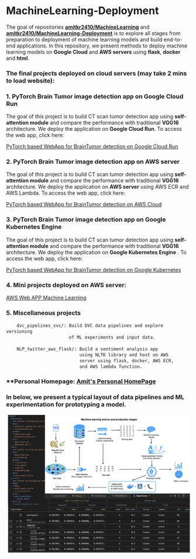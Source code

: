 # MachineLearning-Deployment
The goal of repositories **[amitkr2410/MachineLearning](https://github.com/amitkr2410/MachineLearning)** and **[amitkr2410/MachineLearning-Deployment](https://github.com/amitkr2410/MachineLearning-Deployment)** is to explore all stages from preparation to deployment of machine learning models and build end-to-end applications. In this repository, we present methods to deploy machine learning models on **Google Cloud** and **AWS servers** using **flask**, **docker** and **html**.

### The final projects deployed on cloud servers (may take 2 mins to load website):

### 1. PyTorch Brain Tumor image detection app on Google Cloud Run

The goal of this project is to build CT scan tumor detection app using **self-attention module** and compare the performance with traditional **VGG16** architecture. We deploy the application on **Google Cloud Run**. To access the web app, click here:

[PyTorch based WebApp for BrainTumor detection on Google Cloud Run](https://gcpimagee-rffjbusgsa-ue.a.run.app/)

### 2. PyTorch Brain Tumor image detection app on AWS server

The goal of this project is to build CT scan tumor detection app using **self-attention module** and compare the performance with traditional **VGG16** architecture. We deploy the application on **AWS server** using AWS ECR and AWS Lambda. To access the web app, click here:

[PyTorch based WebApp for BrainTumor detection on AWS Cloud](https://iecusrbelq4pr5zjmdlsbgzbvy0kwait.lambda-url.us-east-1.on.aws/)


### 3. PyTorch Brain Tumor image detection app on Google Kubernetes Engine

The goal of this project is to build CT scan tumor detection app using **self-attention module** and compare the performance with traditional **VGG16** architecture. We deploy the application on **Google Kubernetes Engine** . To access the web app, click here:

[PyTorch based WebApp for BrainTumor detection on Google Kubernetes](http://34.148.10.95:5000/)

### 4. Mini projects deployed on AWS server:
[AWS Web APP Machine Learning](https://uw44cshh4a23jlvucfhjbyllye0lvsfb.lambda-url.us-east-1.on.aws)

### 5. Miscellaneous projects

		dvc_pipelines_svc/: Build DVC data pipelines and explore versioning 
		                    of ML experiments and input data.
		                    
		NLP_twitter_aws_flask/: Build a sentiment analysis app
		                        using NLTK library and host on AWS
		                        server using flask, docker, AWS ECR,
		                        and AWS lambda function.

### **Personal Homepage:  [Amit's Personal HomePage](https://tfzfmiug4if622cp6ml7dlqt2e0njauz.lambda-url.us-east-1.on.aws/)



### In below, we present a typical layout of data pipelines and ML experimentation for prototyping a model.
![alt text](Diagrams-ML-Stages_Merged.png)
